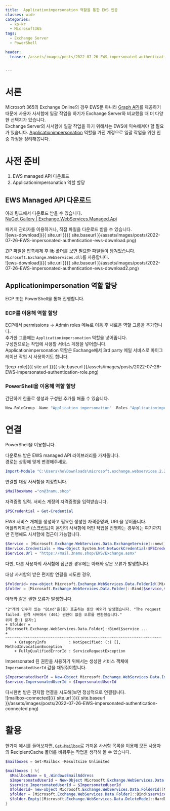 ```yaml
---
title:  Applicationimpersonation 역할을 통한 EWS 인증
classes: wide
categories:
  - ko-kr 
  - Microsoft365
tags:
  - Exchange Server
  - PowerShell

header:
  teaser: /assets/images/posts/2022-07-26-EWS-impersonated-authentication-ews-download.png


---
```


# 서론
Microsoft 365의 Exchange Online의 경우 EWS뿐 아니라 [Graph API][docs_graph_api]를 제공하기 때문에 사용자 사서함에 일괄 작업을 하기가 Exchange Server와 비교했을 때 더 다양한 선택지가 있습니다.  
Exchange Server의 사서함에 일괄 작업을 하기 위해서는 EWS에 익숙해져야 할 필요가 있습니다. [Applicationimpersonation][docs_impersonation] 역할을 가진 계정으로 일괄 작업을 위한 인증 과정을 정리해봅니다.

# 사전 준비
1. EWS managed API 다운로드
2. Applicationimpersonation 역할 할당

## EWS Managed API 다운로드
아래 링크에서 다운로드 받을 수 있습니다.  
[NuGet Gallery | Exchange.WebServices.Managed.Api][EWS_download]  

패키지 관리자를 이용하거나, 직접 파일을 다운로드 받을 수 있습니다.  
![ews-download]({{ site.url }}{{ site.baseurl }}/assets/images/posts/2022-07-26-EWS-impersonated-authentication-ews-download.png)

ZIP 파일을 압축해제 후 lib 폴더를 보면 필요한 파일들이 담겨있습니다.  
`Microsoft.Exchange.WebServices.dll`를 사용합니다.  
![ews-download]({{ site.url }}{{ site.baseurl }}/assets/images/posts/2022-07-26-EWS-impersonated-authentication-ews-download2.png)


## Applicationimpersonation 역할 할당
ECP 또는 PowerShell을 통해 진행합니다.  

### ECP를 이용해 역할 할당
ECP에서 permissions -> Admin roles 메뉴로 이동 후 새로운 역할 그룹을 추가합니다.  
추가한 그룹에는 `Applicationimpersonation` 역할을 넣어줍니다.  
구성원으로는 작업에 사용할 서비스 계정을 넣어줍니다.  
Applicationimpersonation 역할은 Exchange에서 3rd party 메일 서비스로 마이그레이션 작업 시 사용하기도 합니다.  

![ecp-role]({{ site.url }}{{ site.baseurl }}/assets/images/posts/2022-07-26-EWS-impersonated-authentication-role.png)

### PowerShell을 이용해 역할 할당
간단하게 한줄로 생성과 구성원 추가를 해줄 수 있습니다.  

```powershell
New-RoleGroup -Name "Application impersonation" -Roles "Applicationimpersonation" -Members "admin@3namu.shop"
```

# 연결
PowerShell을 이용합니다.  


다운로드 받은 EWS managed API 라이브러리를 가져옵니다.  
경로는 상황에 맞게 변경해주세요.  

```powershell
Import-Module "C:\Users\ho\Downloads\microsoft.exchange.webservices.2.2.0\lib\40\Microsoft.Exchange.WebServices.dll"
```

연결할 대상 사서함을 지정합니다.  


```powershell
$MailboxName ="on@3namu.shop"
```

자격증명 입력. 서비스 계정의 자격증명을 입력받습니다.  

```powershell
$PSCredential = Get-Credential
```

EWS 서비스 개체를 생성하고 필요한 생성한 자격증명과, URL을 넣어줍니다.  
어플리케이션 (스크립트)이 본인의 사서함에 어떤 작업을 진행하는 경우에는 여기까지만 진행해도 사서함에 접근이 가능합니다.  

```powershell
$Service = [Microsoft.Exchange.WebServices.Data.ExchangeService]::new()
$Service.Credentials = New-Object System.Net.NetworkCredential($PSCredential.UserName.ToString(),$PSCredential.GetNetworkCredential().password.ToString())
$Service.Url = "https://mail.3namu.shop/EWS/Exchange.asmx"
```

다만, 다른 사용자의 사서함에 접근한 경우에는 아래와 같은 오류가 발생합니다.

대상 사서함의 받은 편지함 연결을 시도한 경우,
```powershell
$folderid= new-object Microsoft.Exchange.WebServices.Data.FolderId([Microsoft.Exchange.WebServices.Data.WellKnownFolderName]::Inbox ,$MailboxName)
$folder = [Microsoft.Exchange.WebServices.Data.Folder]::Bind($service,$folderid)
```

아래와 같은 권한 오류가 발생합니다.  

```
"2"개의 인수가 있는 "Bind"을(를) 호출하는 동안 예외가 발생했습니다. "The request failed. 원격 서버에서 (401) 권한이 없음 오류를 반환했습니다."
위치 줄:1 문자:1
+ $folder = [Microsoft.Exchange.WebServices.Data.Folder]::Bind($service ...
+ ~~~~~~~~~~~~~~~~~~~~~~~~~~~~~~~~~~~~~~~~~~~~~~~~~~~~~~~~~~~~~~~~~~~~~
    + CategoryInfo          : NotSpecified: (:) [], MethodInvocationException
    + FullyQualifiedErrorId : ServiceRequestException
```

Impersonated 된 권한을 사용하기 위해서는 생성한 서비스 객체에 `ImpersonatedUserId` 값을 채워줘야합니다. 

```powershell
$ImpersonatedUserId = New-Object Microsoft.Exchange.WebServices.Data.ImpersonatedUserId([Microsoft.Exchange.WebServices.Data.ConnectingIdType]::SMTPAddress,$MailboxName)
$service.ImpersonatedUserId = $ImpersonatedUserId
```

다시한번 받은 편지함 연결을 시도해[보면 정상적으로 연결됩니다.  
![mailbox-connected]({{ site.url }}{{ site.baseurl }}/assets/images/posts/2022-07-26-EWS-impersonated-authentication-connected.png)



# 활용
한가지 예시를 들어보자면, [`Get-Mailbox`][docs_get_mailbox]로 가져온 사서함 목록을 이용해 모든 사용자의 RecipientCache 폴더를 비워주는 작업을 생각해 볼 수 있습니다.  

```powershell
$mailboxes = Get-Mailbox -Resultsize Unlimited

$mailboxes | %{
  $MailboxName = $_.WindowsEmailAddress
  $ImpersonatedUserId = New-Object Microsoft.Exchange.WebServices.Data.ImpersonatedUserId([Microsoft.Exchange.WebServices.Data.ConnectingIdType]::SMTPAddress,$MailboxName)
  $service.ImpersonatedUserId = $ImpersonatedUserId
  $folderid= new-object Microsoft.Exchange.WebServices.Data.FolderId([Microsoft.Exchange.WebServices.Data.WellKnownFolderName]::RecipientCache, $MailboxName)
  $folder = [Microsoft.Exchange.WebServices.Data.Folder]::Bind($service, $folderid)
  $folder.Empty([Microsoft.Exchange.WebServices.Data.DeleteMode]::HardDelete, $true)
}
```

[docs_graph_api]: https://docs.microsoft.com/ko-KR/graph/overview
[EWS_download]: https://www.nuget.org/packages/Exchange.WebServices.Managed.Api/api-authentication-application
[docs_get_mailbox]:https://docs.microsoft.com/ko-kr/powershell/module/exchange/get-mailbox?view=exchange-ps
[docs_impersonation]: https://docs.microsoft.com/en-us/exchange/client-developer/exchange-web-services/impersonation-and-ews-in-exchange